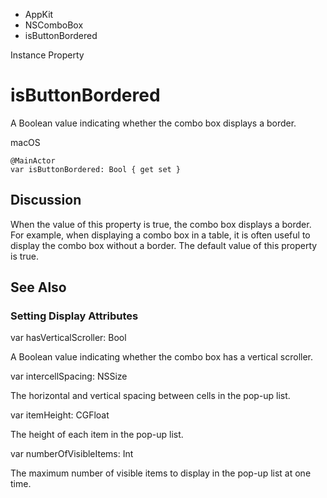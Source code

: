 

- AppKit
- NSComboBox
-  isButtonBordered 

Instance Property

# isButtonBordered

A Boolean value indicating whether the combo box displays a border.

macOS

``` source
@MainActor
var isButtonBordered: Bool { get set }
```

## Discussion

When the value of this property is true, the combo box displays a border. For example, when displaying a combo box in a table, it is often useful to display the combo box without a border. The default value of this property is true.

## See Also

### Setting Display Attributes

var hasVerticalScroller: Bool

A Boolean value indicating whether the combo box has a vertical scroller.

var intercellSpacing: NSSize

The horizontal and vertical spacing between cells in the pop-up list.

var itemHeight: CGFloat

The height of each item in the pop-up list.

var numberOfVisibleItems: Int

The maximum number of visible items to display in the pop-up list at one time.

